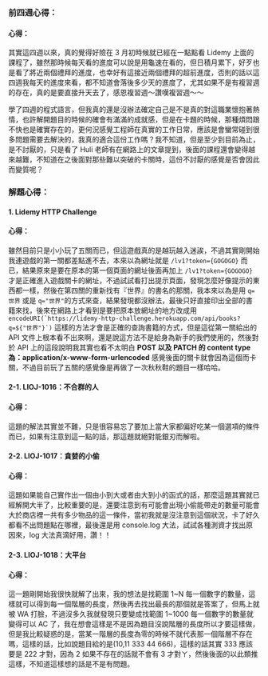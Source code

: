 ### 前四週心得：

#### 心得：

其實這四週以來，真的覺得好險在 3 月初時候就已經在一點點看 Lidemy 上面的課程了，雖然那時候每天看的進度可以說是用龜速在看的，但日積月累下，好歹也是看了將近兩個禮拜的進度，也幸好有這接近兩個禮拜的超前進度，否則的話以這四週我每天的進度來看，都不知道會落後多少天的進度了，尤其如果不是有複習週的存在，真的是要直接升天去了，感恩複習週～讚嘆複習週～～

學了四週的程式語言，但我真的還是沒辦法確定自己是不是真的對這職業懷抱著熱情，也許解開題目的時候的確會有滿滿的成就感，但是在卡題的時候，那種煩悶跟不快也是確實存在的，更何況感覺工程師在真實的工作日常，應該是會蠻常碰到很多問題需要去解決的，我真的適合這份工作嗎？我不知道，但是至少到目前為止，是不討厭的，只是看了 Huli 老師有在網路上的文章提到，後面的課程還會變得越來越難，不知道在之後面對那些難以突破的卡關時，這份不討厭的感覺是否會因此而變質呢？

### 解題心得：

#### 1. Lidemy HTTP Challenge

#### 心得：

雖然目前只是小小玩了五關而已，但這遊戲真的是越玩越入迷誒，不過其實剛開始我連遊戲的第一關都差點進不去，本來以為網址就是 `/lv1?token={GOGOGO}` 而已，結果原來是要在原本的第一個頁面的網址後面再加上 `/lv1?token={GOGOGO}` 才是正確進入遊戲關卡的網址，不過試試看打出提示頁面，發現怎麼好像提示的東西都一樣，然後在第四關的重新找有『世界』的書名的那關，我本來以為是用 `q=世界` 或是 `q="世界"`的方式來查，結果發現都沒辦法，最後只好直接印出全部的書籍來找，後來在網路上才看到是要把原本放網址的地方改成用
`` encodeURI(`https://lidemy-http-challenge.herokuapp.com/api/books?q=${"世界"}`) `` 這樣的方法才會是正確的查詢書籍的方式，但是這從第一關給出的 API 文件上根本看不出來啊，還是說這方法不是給身為新手的我們使用的，然後對於 API 上的這段說明我其實也看不太明白 **POST 以及 PATCH 的 content type 為：application/x-www-form-urlencoded**
感覺後面的關卡就會因為這個而卡關，不過目前玩了五關的感覺像是再做了一次秋秋鞋的題目一樣哈哈。

#### 2-1. LIOJ-1016：不合群的人

#### 心得：

這題的解法其實並不難，只是很容易忘了要加上當大家都偏好吃某一個選項的條件而已，如果有注意到這一點的話，那這題就絕對能銀刃而解啦。

#### 2-2. LIOJ-1017：貪婪的小偷

#### 心得：

這題如果能自己實作出一個由小到大或者由大到小的函式的話，那麼這題其實就已經解開大半了，比較重要的是，還要注意到有可能會出現小偷能帶走的數量可能會大於商店裡一共有多少物品的這一條件，當初我就是沒注意到這個狀況，卡了好久都看不出問題點在哪裡，最後還是用 console.log 大法，試試各種測資才找出原因來，log 大法真滴好用，讚！！

#### 2-3. LIOJ-1018：大平台

#### 心得：

這一題剛開始我很快就解了出來，我的想法是找範圍 1~N 每一個數字的數量，這樣就可以得到每一個階層的長度，然後再去找出最長的那個就是答案了，但馬上就被 WA 打臉，不過沒多久我就發現只要變成找範圍 1~1000 每一個數字的數量就變得可以 AC 了，我在想會這樣是不是因為題目沒說階層的長度所以才要這樣做，但是我比較疑惑的是，當某一階層的長度為零的時候不就代表那一個階層不存在嗎，這樣的話，比如說題目給的是(10,11 333 44 666)，這樣的話其實 333 應該要是 222 才對，因為 2 如果不存在的話就不會有 3 才對ㄚ，然後後面的以此類推這樣，不知道這樣想的話是不是有問題。

